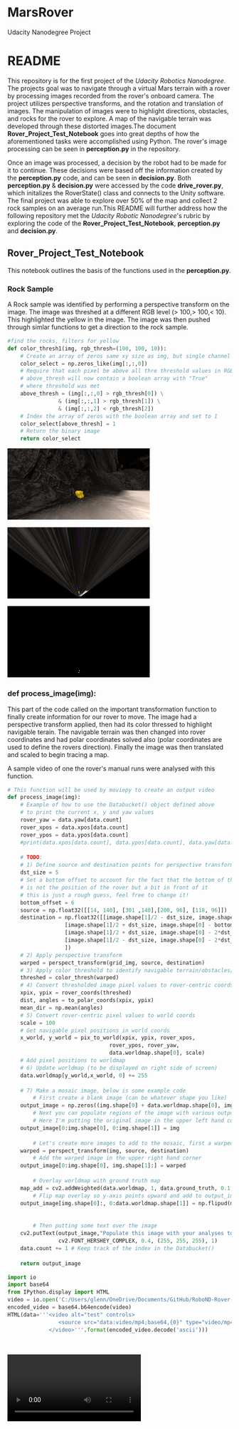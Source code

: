 # MarsRover
Udacity Nanodegree Project
# README

   This repository is for the first project of the *Udacity Robotics Nanodegree*. The projects goal was to navigate through a virtual Mars terrain with a rover by processing images recorded from the rover's onboard camera. The project utilizes perspective transforms, and the rotation and translation of images. The manipulation of images were to highlight directions, obstacles, and rocks for the rover to explore. A map of the navigable terrain was developed through these distorted images.The document **Rover_Project_Test_Notebook** goes into great depths of how the aforementioned tasks were accomplished using Python. The rover's image processing can be seen in **perception.py** in the repository.

   Once an image was processed, a decision by the robot had to be made for it to continue. These decisions were based off the information created by the **perception.py** code, and can be seen in **decision.py**. Both **perception.py** & **decision.py** were accessed by the code **drive_rover.py**, which initalizes the RoverState() class and connects to the Unity software. The final project was able to explore over 50% of the map and collect 2 rock samples on an average run.This README will further address how the following repository met the *Udacity Robotic Nanodegree*'s rubric by exploring the code of the **Rover_Project_Test_Notebook**, **perception.py** and **decision.py**.
   
## Rover_Project_Test_Notebook

  This notebook outlines the basis of the functions used in the **perception.py**.
  
 ### Rock Sample
 A Rock sample was identified by performing a perspective transform on the image. The image was threshed at a different RGB level (> 100,> 100,< 10). This highlighted the yellow in the image. The image was then pushed through simlar functions to get a direction to the rock sample.
 
```python
#find the rocks, filters for yellow
def color_thresh1(img, rgb_thresh=(100, 100, 10)):
    # Create an array of zeros same xy size as img, but single channel
    color_select = np.zeros_like(img[:,:,0])
    # Require that each pixel be above all thre threshold values in RGB
    # above_thresh will now contain a boolean array with "True"
    # where threshold was met
    above_thresh = (img[:,:,0] > rgb_thresh[0]) \
                & (img[:,:,1] > rgb_thresh[1]) \
                & (img[:,:,2] < rgb_thresh[2])
    # Index the array of zeros with the boolean array and set to 1
    color_select[above_thresh] = 1
    # Return the binary image
    return color_select
```
![Rock2](https://github.com/GlennPatrickMurphy/MarsRover/blob/master/code/photos/example_rock2.png)

![Rock1](https://github.com/GlennPatrickMurphy/MarsRover/blob/master/code/photos/warped_example1.png)

![Rock3](https://github.com/GlennPatrickMurphy/MarsRover/blob/master/code/photos/warped_threshed1.png)

### def process_image(img):

This part of the code called on the important transformation function to finally create information for our rover to move. The image had a perspective transform applied, then had its color thressed to highlight navigable terain. The navigable terrain was then changed into rover coordinates and had polar coordinates solved also (polar coordinates are used to define the rovers direction). Finally the image was then translated and scaled to begin tracing a map.

A sample video of one the rover's manual runs were analysed with this function.

```python
# This function will be used by moviepy to create an output video
def process_image(img):
    # Example of how to use the Databucket() object defined above
    # to print the current x, y and yaw values 
    rover_yaw = data.yaw[data.count]
    rover_xpos = data.xpos[data.count]
    rover_ypos = data.ypos[data.count]
    #print(data.xpos[data.count], data.ypos[data.count], data.yaw[data.count])

    # TODO: 
    # 1) Define source and destination points for perspective transform
    dst_size = 5 
    # Set a bottom offset to account for the fact that the bottom of the image 
    # is not the position of the rover but a bit in front of it
    # this is just a rough guess, feel free to change it!
    bottom_offset = 6
    source = np.float32([[14, 140], [301 ,140],[200, 96], [118, 96]])
    destination = np.float32([[image.shape[1]/2 - dst_size, image.shape[0] - bottom_offset],
                  [image.shape[1]/2 + dst_size, image.shape[0] - bottom_offset],
                  [image.shape[1]/2 + dst_size, image.shape[0] - 2*dst_size - bottom_offset], 
                  [image.shape[1]/2 - dst_size, image.shape[0] - 2*dst_size - bottom_offset],
                  ])
    # 2) Apply perspective transform
    warped = perspect_transform(grid_img, source, destination)
    # 3) Apply color threshold to identify navigable terrain/obstacles/rock samples
    threshed = color_thresh(warped)
    # 4) Convert thresholded image pixel values to rover-centric coords
    xpix, ypix = rover_coords(threshed)
    dist, angles = to_polar_coords(xpix, ypix)
    mean_dir = np.mean(angles)
    # 5) Convert rover-centric pixel values to world coords
    scale = 100
    # Get navigable pixel positions in world coords
    x_world, y_world = pix_to_world(xpix, ypix, rover_xpos, 
                                rover_ypos, rover_yaw, 
                                data.worldmap.shape[0], scale)
    # Add pixel positions to worldmap
    # 6) Update worldmap (to be displayed on right side of screen)
    data.worldmap[y_world,x_world, 0] += 255

    # 7) Make a mosaic image, below is some example code
        # First create a blank image (can be whatever shape you like)
    output_image = np.zeros((img.shape[0] + data.worldmap.shape[0], img.shape[1]*2, 3))
        # Next you can populate regions of the image with various output
        # Here I'm putting the original image in the upper left hand corner
    output_image[0:img.shape[0], 0:img.shape[1]] = img

        # Let's create more images to add to the mosaic, first a warped image
    warped = perspect_transform(img, source, destination)
        # Add the warped image in the upper right hand corner
    output_image[0:img.shape[0], img.shape[1]:] = warped

        # Overlay worldmap with ground truth map
    map_add = cv2.addWeighted(data.worldmap, 1, data.ground_truth, 0.1, 0)
        # Flip map overlay so y-axis points upward and add to output_image 
    output_image[img.shape[0]:, 0:data.worldmap.shape[1]] = np.flipud(map_add)


        # Then putting some text over the image
    cv2.putText(output_image,"Populate this image with your analyses to make a video!", (20, 20), 
                cv2.FONT_HERSHEY_COMPLEX, 0.4, (255, 255, 255), 1)
    data.count += 1 # Keep track of the index in the Databucket()
    
    return output_image
```   
```python  
import io
import base64
from IPython.display import HTML
video = io.open('C:/Users/glenn/OneDrive/Documents/GitHub/RoboND-Rover-Project/output/test_mapping.mp4', 'r+b').read()
encoded_video = base64.b64encode(video)
HTML(data='''<video alt="test" controls>
                <source src="data:video/mp4;base64,{0}" type="video/mp4" />
             </video>'''.format(encoded_video.decode('ascii')))
    
    
```
![vid](https://github.com/GlennPatrickMurphy/MarsRover/blob/master/code/test_mapping.mp4)

